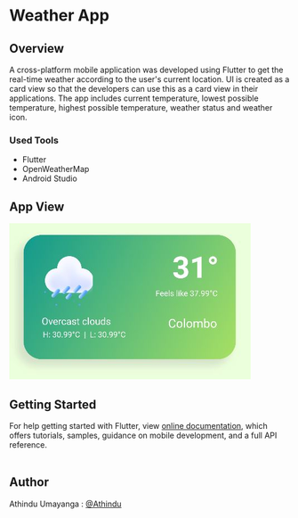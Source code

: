 # Weather App

## Overview
A cross-platform mobile application was developed using Flutter to get the real-time weather according to the user's current location. UI is created as a card view so that the developers can use this as a card view in their applications. The app includes current temperature, lowest possible temperature, highest possible temperature, weather status and weather icon.


### Used Tools

* Flutter
* OpenWeatherMap
* Android Studio

## App View
![My Image](view.JPG)

## Getting Started

For help getting started with Flutter, view
[online documentation](https://flutter.dev/docs), which offers tutorials,
samples, guidance on mobile development, and a full API reference. <br/><br/>


## Author
Athindu Umayanga : [@Athindu](https://github.com/Athindu)
